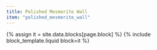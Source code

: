 ```yaml
---
title: Polished Mesmerite Wall
item: "polished_mesmerite_wall"
---
```


{% assign it = site.data.blocks[page.block] %}
{% include block_template.liquid block=it %}

